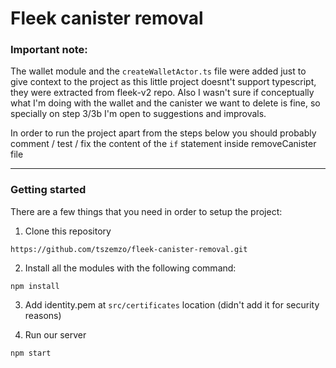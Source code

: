 # Fleek canister removal

### Important note:

The wallet module and the ```createWalletActor.ts``` file were added just to give context to the project as this little project doesnt't support typescript, they were extracted from fleek-v2 repo. Also I wasn't sure if conceptually what I'm doing with the wallet and the canister we want to delete is fine, so specially on step 3/3b I'm open to suggestions and improvals.

In order to run the project apart from the steps below you should probably comment / test / fix the content of the ```if``` statement inside removeCanister file

---

### Getting started

There are a few things that you need in order to setup the project:

1) Clone this repository 
```
https://github.com/tszemzo/fleek-canister-removal.git
```

2) Install all the modules with the following command:
```
npm install
```

3) Add identity.pem at ```src/certificates``` location (didn't add it for security reasons)

4) Run our server
```
npm start
```
